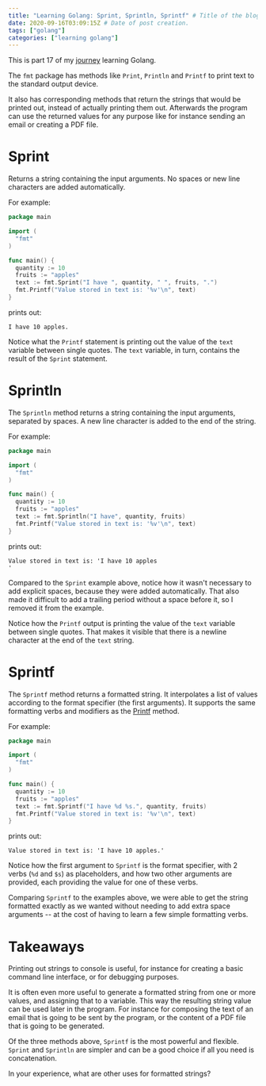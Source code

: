 ```yaml
---
title: "Learning Golang: Sprint, Sprintln, Sprintf" # Title of the blog post.
date: 2020-09-16T03:09:15Z # Date of post creation.
tags: ["golang"]
categories: ["learning golang"]
---
```


This is part 17 of my [journey](/categories/learning-golang/) learning Golang.

The `fmt` package has methods like `Print`, `Println` and `Printf` to print text to the standard output device.

It also has corresponding methods that return the strings that would be printed out, instead of actually printing them
out. Afterwards the program can use the returned values for any purpose like for instance sending an email or creating a
PDF file.

# Sprint

Returns a string containing the input arguments. No spaces or new line characters are added automatically.

For example:

```go
package main

import (
  "fmt"
)

func main() {
  quantity := 10
  fruits := "apples"
  text := fmt.Sprint("I have ", quantity, " ", fruits, ".")
  fmt.Printf("Value stored in text is: '%v'\n", text)
}
```

prints out:

```
I have 10 apples.
```

Notice what the `Printf` statement is printing out the value of the `text` variable between single quotes. The `text`
variable, in turn, contains the result of the `Sprint` statement.

# Sprintln

The `Sprintln` method returns a string containing the input arguments, separated by spaces. A new line character is
added to the end of the string.

For example:

```go
package main

import (
  "fmt"
)

func main() {
  quantity := 10
  fruits := "apples"
  text := fmt.Sprintln("I have", quantity, fruits)
  fmt.Printf("Value stored in text is: '%v'\n", text)
}
```

prints out:

```
Value stored in text is: 'I have 10 apples
'
```

Compared to the `Sprint` example above, notice how it wasn't necessary to add explicit spaces, because they were added
automatically. That also made it difficult to add a trailing period without a space before it, so I removed it from the
example.

Notice how the `Printf` output is printing the value of the `text` variable between single quotes. That makes it visible
that there is a newline character at the end of the `text` string.

# Sprintf

The `Sprintf` method returns a formatted string. It interpolates a list of values according to the format specifier (the
first arguments). It supports the same formatting verbs and modifiers as the [Printf](/posts/learning-golang-part-16/)
method.

For example:

```go
package main

import (
  "fmt"
)

func main() {
  quantity := 10
  fruits := "apples"
  text := fmt.Sprintf("I have %d %s.", quantity, fruits)
  fmt.Printf("Value stored in text is: '%v'\n", text)
}
```

prints out:

```
Value stored in text is: 'I have 10 apples.'
```

Notice how the first argument to `Sprintf` is the format specifier, with 2 verbs (`%d` and `$s`) as placeholders, and
how two other arguments are provided, each providing the value for one of these verbs.

Comparing `Sprintf` to the examples above, we were able to get the string formatted exactly as we wanted without needing
to add extra space arguments -- at the cost of having to learn a few simple formatting verbs.

# Takeaways

Printing out strings to console is useful, for instance for creating a basic command line interface, or for debugging
purposes.

It is often even more useful to generate a formatted string from one or more values, and assigning that to a variable.
This way the resulting string value can be used later in the program. For instance for composing the text of an email
that is going to be sent by the program, or the content of a PDF file that is going to be generated.

Of the three methods above, `Sprintf` is the most powerful and flexible. `Sprint` and `Sprintln` are simpler and can be
a good choice if all you need is concatenation.

In your experience, what are other uses for formatted strings?
